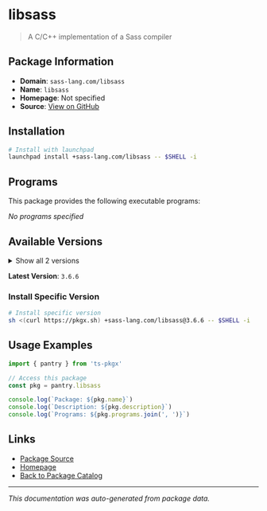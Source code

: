 # libsass

> A C/C++ implementation of a Sass compiler

## Package Information

- **Domain**: `sass-lang.com/libsass`
- **Name**: `libsass`
- **Homepage**: Not specified
- **Source**: [View on GitHub](https://github.com/pkgxdev/pantry/tree/main/projects/sass-lang.com/libsass/package.yml)

## Installation

```bash
# Install with launchpad
launchpad install +sass-lang.com/libsass -- $SHELL -i
```

## Programs

This package provides the following executable programs:

*No programs specified*

## Available Versions

<details>
<summary>Show all 2 versions</summary>

- `3.6.6`, `3.6.5`

</details>

**Latest Version**: `3.6.6`

### Install Specific Version

```bash
# Install specific version
sh <(curl https://pkgx.sh) +sass-lang.com/libsass@3.6.6 -- $SHELL -i
```

## Usage Examples

```typescript
import { pantry } from 'ts-pkgx'

// Access this package
const pkg = pantry.libsass

console.log(`Package: ${pkg.name}`)
console.log(`Description: ${pkg.description}`)
console.log(`Programs: ${pkg.programs.join(', ')}`)
```

## Links

- [Package Source](https://github.com/pkgxdev/pantry/tree/main/projects/sass-lang.com/libsass/package.yml)
- [Homepage](#)
- [Back to Package Catalog](../package-catalog.md)

---

*This documentation was auto-generated from package data.*
